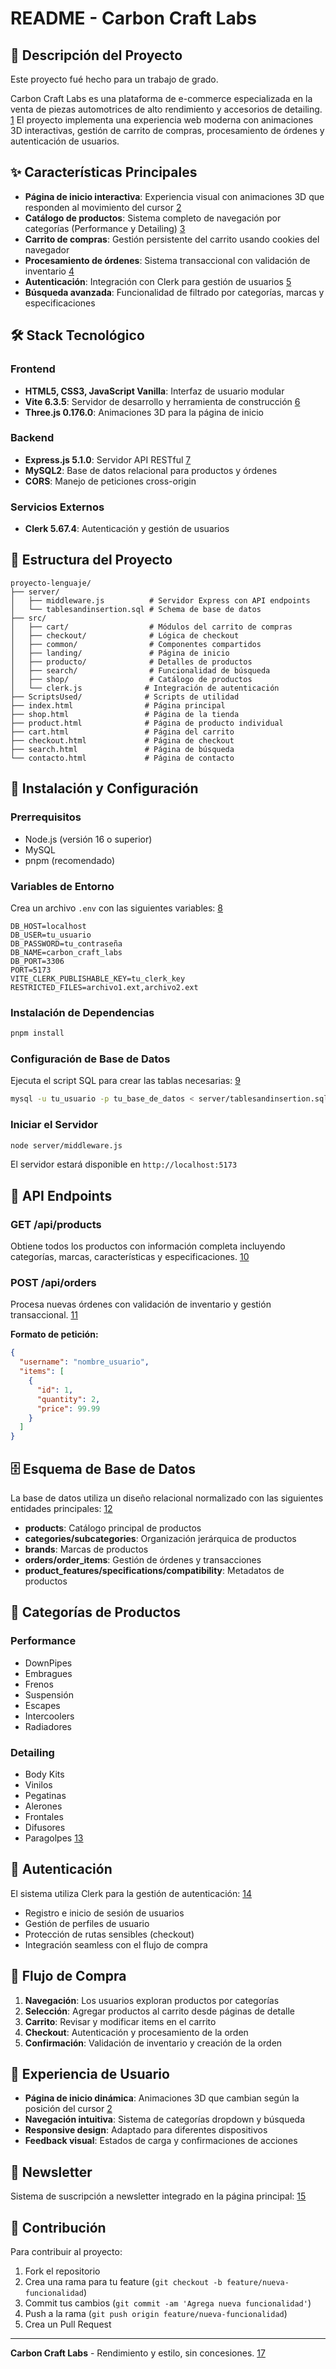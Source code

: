 


# README - Carbon Craft Labs

## 🚗 Descripción del Proyecto

Este proyecto fué hecho para un trabajo de grado.

Carbon Craft Labs es una plataforma de e-commerce especializada en la venta de piezas automotrices de alto rendimiento y accesorios de detailing. [1](#0-0)  El proyecto implementa una experiencia web moderna con animaciones 3D interactivas, gestión de carrito de compras, procesamiento de órdenes y autenticación de usuarios.

## ✨ Características Principales

- **Página de inicio interactiva**: Experiencia visual con animaciones 3D que responden al movimiento del cursor [2](#0-1) 
- **Catálogo de productos**: Sistema completo de navegación por categorías (Performance y Detailing) [3](#0-2) 
- **Carrito de compras**: Gestión persistente del carrito usando cookies del navegador
- **Procesamiento de órdenes**: Sistema transaccional con validación de inventario [4](#0-3) 
- **Autenticación**: Integración con Clerk para gestión de usuarios [5](#0-4) 
- **Búsqueda avanzada**: Funcionalidad de filtrado por categorías, marcas y especificaciones

## 🛠️ Stack Tecnológico

### Frontend
- **HTML5, CSS3, JavaScript Vanilla**: Interfaz de usuario modular
- **Vite 6.3.5**: Servidor de desarrollo y herramienta de construcción [6](#0-5) 
- **Three.js 0.176.0**: Animaciones 3D para la página de inicio

### Backend
- **Express.js 5.1.0**: Servidor API RESTful [7](#0-6) 
- **MySQL2**: Base de datos relacional para productos y órdenes
- **CORS**: Manejo de peticiones cross-origin

### Servicios Externos
- **Clerk 5.67.4**: Autenticación y gestión de usuarios

## 📁 Estructura del Proyecto

```
proyecto-lenguaje/
├── server/
│   ├── middleware.js          # Servidor Express con API endpoints
│   └── tablesandinsertion.sql # Schema de base de datos
├── src/
│   ├── cart/                  # Módulos del carrito de compras
│   ├── checkout/              # Lógica de checkout
│   ├── common/                # Componentes compartidos
│   ├── landing/               # Página de inicio
│   ├── producto/              # Detalles de productos
│   ├── search/                # Funcionalidad de búsqueda
│   ├── shop/                  # Catálogo de productos
│   └── clerk.js              # Integración de autenticación
├── ScriptsUsed/              # Scripts de utilidad
├── index.html                # Página principal
├── shop.html                 # Página de la tienda
├── product.html              # Página de producto individual
├── cart.html                 # Página del carrito
├── checkout.html             # Página de checkout
├── search.html               # Página de búsqueda
└── contacto.html             # Página de contacto
```

## 🚀 Instalación y Configuración

### Prerrequisitos
- Node.js (versión 16 o superior)
- MySQL
- pnpm (recomendado)

### Variables de Entorno
Crea un archivo `.env` con las siguientes variables: [8](#0-7) 

```env
DB_HOST=localhost
DB_USER=tu_usuario
DB_PASSWORD=tu_contraseña
DB_NAME=carbon_craft_labs
DB_PORT=3306
PORT=5173
VITE_CLERK_PUBLISHABLE_KEY=tu_clerk_key
RESTRICTED_FILES=archivo1.ext,archivo2.ext
```

### Instalación de Dependencias
```bash
pnpm install
```

### Configuración de Base de Datos
Ejecuta el script SQL para crear las tablas necesarias: [9](#0-8) 

```bash
mysql -u tu_usuario -p tu_base_de_datos < server/tablesandinsertion.sql
```

### Iniciar el Servidor
```bash
node server/middleware.js
```

El servidor estará disponible en `http://localhost:5173`

## 📡 API Endpoints

### GET /api/products
Obtiene todos los productos con información completa incluyendo categorías, marcas, características y especificaciones. [10](#0-9) 

### POST /api/orders
Procesa nuevas órdenes con validación de inventario y gestión transaccional. [11](#0-10) 

**Formato de petición:**
```json
{
  "username": "nombre_usuario",
  "items": [
    {
      "id": 1,
      "quantity": 2,
      "price": 99.99
    }
  ]
}
```

## 🗄️ Esquema de Base de Datos

La base de datos utiliza un diseño relacional normalizado con las siguientes entidades principales: [12](#0-11) 

- **products**: Catálogo principal de productos
- **categories/subcategories**: Organización jerárquica de productos
- **brands**: Marcas de productos
- **orders/order_items**: Gestión de órdenes y transacciones
- **product_features/specifications/compatibility**: Metadatos de productos

## 🎯 Categorías de Productos

### Performance
- DownPipes
- Embragues  
- Frenos
- Suspensión
- Escapes
- Intercoolers
- Radiadores

### Detailing
- Body Kits
- Vinilos
- Pegatinas
- Alerones
- Frontales
- Difusores
- Paragolpes [13](#0-12) 

## 🔐 Autenticación

El sistema utiliza Clerk para la gestión de autenticación: [14](#0-13) 

- Registro e inicio de sesión de usuarios
- Gestión de perfiles de usuario
- Protección de rutas sensibles (checkout)
- Integración seamless con el flujo de compra

## 🛒 Flujo de Compra

1. **Navegación**: Los usuarios exploran productos por categorías
2. **Selección**: Agregar productos al carrito desde páginas de detalle
3. **Carrito**: Revisar y modificar items en el carrito
4. **Checkout**: Autenticación y procesamiento de la orden
5. **Confirmación**: Validación de inventario y creación de la orden

## 🎨 Experiencia de Usuario

- **Página de inicio dinámica**: Animaciones 3D que cambian según la posición del cursor [2](#0-1) 
- **Navegación intuitiva**: Sistema de categorías dropdown y búsqueda
- **Responsive design**: Adaptado para diferentes dispositivos
- **Feedback visual**: Estados de carga y confirmaciones de acciones

## 📧 Newsletter

Sistema de suscripción a newsletter integrado en la página principal: [15](#0-14) 

## 🤝 Contribución

Para contribuir al proyecto:

1. Fork el repositorio
2. Crea una rama para tu feature (`git checkout -b feature/nueva-funcionalidad`)
3. Commit tus cambios (`git commit -am 'Agrega nueva funcionalidad'`)
4. Push a la rama (`git push origin feature/nueva-funcionalidad`)
5. Crea un Pull Request
---

**Carbon Craft Labs** - Rendimiento y estilo, sin concesiones. [17](#0-16) 
